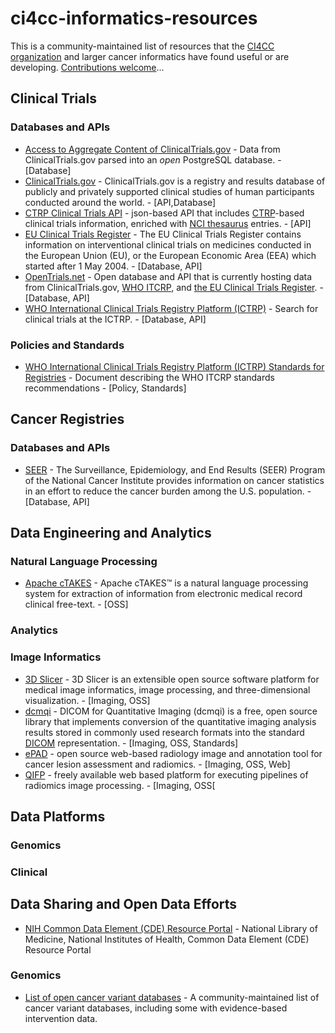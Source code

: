 # ci4cc-informatics-resources

This is a community-maintained list of resources that the [CI4CC organization](ci4cc.org) and larger cancer informatics have found useful or are developing. [Contributions welcome](CONTRIBUTING.md)...

## Clinical Trials

### Databases and APIs

- [Access to Aggregate Content of ClinicalTrials.gov](https://aact-prod.herokuapp.com/) - Data from ClinicalTrials.gov parsed into an *open* PostgreSQL database. - [Database]
- [ClinicalTrials.gov](https://clinicaltrials.gov) - ClinicalTrials.gov is a registry and results database of publicly and privately supported clinical studies of human participants conducted around the world. - [API,Database]
- [CTRP Clinical Trials API](https://clinicaltrialsapi.cancer.gov) - json-based API that includes [CTRP](https://www.cancer.gov/about-nci/organization/ccct/ctrp)-based clinical trials information, enriched with [NCI thesaurus](https://ncit.nci.nih.gov/) entries. - [API]
- [EU Clinical Trials Register](https://www.clinicaltrialsregister.eu/) - The EU Clinical Trials Register contains information on interventional clinical trials on medicines conducted in the European Union (EU), or the European Economic Area (EEA) which started after 1 May 2004. - [Database, API]
- [OpenTrials.net](https://opentrials.net/) - Open database and API that is currently hosting data from ClinicalTrials.gov, [WHO ITCRP](http://www.who.int/ictrp/), and [the EU Clinical Trials Register](https://www.clinicaltrialsregister.eu/). - [Database, API]
- [WHO International Clinical Trials Registry Platform (ICTRP)](http://apps.who.int/trialsearch/Default.aspx) - Search for clinical trials at the ICTRP. - [Database, API] 

### Policies and Standards

- [WHO International Clinical Trials Registry Platform (ICTRP) Standards for Registries](http://www.who.int/iris/bitstream/10665/76705/1/9789241504294_eng.pdf?ua=1) - Document describing the WHO ITCRP standards recommendations - [Policy, Standards]

## Cancer Registries

### Databases and APIs

- [SEER](https://seer.cancer.gov) - The Surveillance, Epidemiology, and End Results (SEER) Program of the National Cancer Institute provides information on cancer statistics in an effort to reduce the cancer burden among the U.S. population. - [Database, API]

## Data Engineering and Analytics

### Natural Language Processing

- [Apache cTAKES](http://ctakes.apache.org/) - Apache cTAKES™ is a natural language processing system for extraction of information from electronic medical record clinical free-text. - [OSS]

### Analytics

### Image Informatics

- [3D Slicer](http://slicer.org) - 3D Slicer is an extensible open source software platform for medical image informatics, image processing, and three-dimensional visualization. - [Imaging, OSS]
- [dcmqi](https://github.com/QIICR/dcmqi) - DICOM for Quantitative Imaging (dcmqi)  is a free, open source library that implements conversion of the quantitative imaging analysis results stored in commonly used research formats into the standard [DICOM](http://dicom.nema.org/Dicom/about-DICOM.html) representation. - [Imaging, OSS, Standards]
- [ePAD](http://epad.stanford.edu) - open source web-based radiology image and annotation tool for cancer lesion assessment and radiomics. - [Imaging, OSS, Web]
- [QIFP](http://qifp.stanford.edu) - freely available web based platform for executing pipelines of radiomics image processing. - [Imaging, OSS[

## Data Platforms

### Genomics

### Clinical

## Data Sharing and Open Data Efforts
- [NIH Common Data Element (CDE) Resource Portal](https://www.nlm.nih.gov/cde/) - National Library of Medicine, National Institutes of Health, Common Data Element (CDE) Resource Portal

### Genomics

- [List of open cancer variant databases](https://github.com/seandavi/awesome-cancer-variant-databases) - A community-maintained list of cancer variant databases, including some with evidence-based intervention data.

